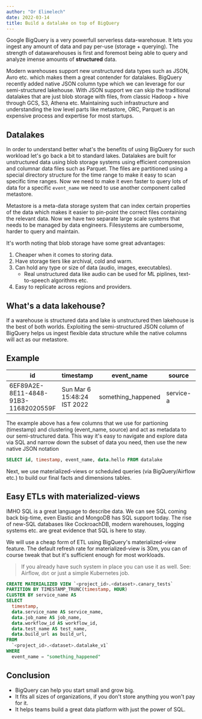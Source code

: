 ```yaml
---
author: "Or Elimelech"
date: 2022-03-14
title: Build a datalake on top of BigQuery
---
```


Google BigQuery is a very powerfull serverless data-warehosue.
It lets you ingest any amount of data and pay per-use (storage + querying).
The strength of datawarehouses is first and foremost being able to query and analyze imense amounts of **structured** data.

Modern warehouses support new unstructured data types such as JSON, Avro etc. which makes them a great contender for datalakes.
BigQuery recently added native JSON column type which we can leverage for our semi-structured lakehouse.
With JSON support we can skip the traditional datalakes that are just blob storage with files, from classic Hadoop + hive through GCS, S3, Athena etc.
Maintaining such infrastructure and understanding the low level parts like metastore, ORC, Parquet is an expensive process and expertise for most startups.

## Datalakes

In order to understand better what's the benefits of using BigQuery for such workload let's go back a bit to standard lakes.
Datalakes are built for unstructured data using blob storage systems using efficient compression and columnar data files such as Parquet.
The files are partitioned using a special directory structure for the time range to make it easy to scan specific time ranges.
Now we need to make it even faster to query lots of data for a specific `event_name` we need to use another component called metastore.

Metastore is a meta-data storage system that can index certain properties of the data which makes it easier to pin-point the correct files containing the relevant data.
Now we have two separate large scale systems that needs to be managed by data engineers.
Filesystems are cumbersome, harder to query and maintain.

It's worth noting that blob storage have some great advantages:
1. Cheaper when it comes to storing data.
1. Have storage tiers like archival, cold and warm.
1. Can hold any type or size of data (audio, images, executables).
   - Real unstructured data like audio can be used for ML piplines, text-to-speech algorithms etc.
1. Easy to replicate across regions and providers.

## What's a data lakehouse?

If a warehouse is structured data and lake is unstructured then lakehouse is the best of both worlds.
Exploiting the semi-structured JSON column of BigQuery helps us ingest flexible data structure while the native columns will act as our metastore.

## Example

| id                                   | timestamp                   | event_name         | source    | content_type     | data                          | data_bytes |
| ---                                  | ---                         | ---                | ---       | ---              | ---                           | ---        |
| 6EF89A2E-8E11-4848-91B3-11682020559F | Sun Mar 6 15:48:24 IST 2022 | something_happened | service-a | application/json | `{"hello": "from lakehouse"}` | NULL       |

The example above has a few columns that we use for partioning (timestamp) and clustering (event_name, source) and act as metadata to our semi-structured data.
This way it's easy to navigate and explore data via SQL and narrow down the subset of data you need, then use the new native JSON notation

```sql
SELECT id, timestamp, event_name, data.hello FROM datalake
```

Next, we use materialized-views or scheduled queries (via BigQuery/Airflow etc.) to build our final facts and dimensions tables.

## Easy ETLs with materialized-views

IMHO SQL is a great language to describe data.
We can see SQL coming back big-time, even Elastic and MongoDB has SQL support today. The rise of new-SQL databases like CockroachDB, modern warehouses, logging systems etc. are great evidence that SQL is here to stay.

We will use a cheap form of ETL using BigQuery's materialized-view feature.
The default refresh rate for materialized-view is 30m, you can of course tweak that but it's sufficient enough for most workloads.

> If you already have such system in place you can use it as well.
> See: Airflow, `dbt` or just a simple Kubernetes job.

```sql
CREATE MATERIALIZED VIEW `<project_id>.<dataset>.canary_tests`
PARTITION BY TIMESTAMP_TRUNC(timestamp, HOUR)
CLUSTER BY service_name AS
SELECT
  timestamp,
  data.service_name AS service_name,
  data.job_name AS job_name,
  data.workflow_id AS workflow_id,
  data.test_name AS test_name,
  data.build_url as build_url,
FROM
  `<project_id>.<dataset>.datalake_v1`
WHERE
  event_name = "something_happened"
```

## Conclusion

- BigQuery can help you start small and grow big.
- It fits all sizes of organizations, if you don't store anything you won't pay for it.
- It helps teams build a great data platform with just the power of SQL.
